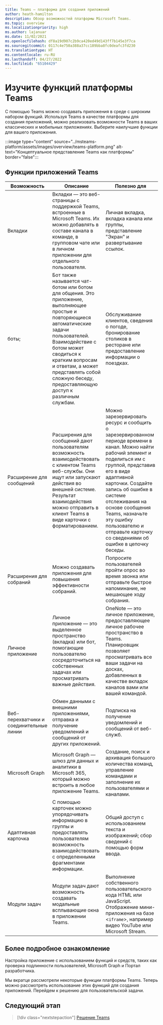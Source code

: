 ```yaml
---
title: Teams — платформа для создания приложений
author: heath-hamilton
description: Обзор возможностей платформы Microsoft Teams.
ms.topic: overview
ms.localizationpriority: high
ms.author: lajanuar
ms.date: 11/02/2021
ms.openlocfilehash: df8a19d907c2b9ca420ed49d143ff7b145e3f7ca
ms.sourcegitcommit: 0117c4e750a388a37cc189bba8fc0deafc3fd230
ms.translationtype: HT
ms.contentlocale: ru-RU
ms.lasthandoff: 04/27/2022
ms.locfileid: "65104429"
---
```

# <a name="explore-teams-platform-features"></a>Изучите функций платформы Teams

С помощью Teams можно создавать приложения в среде с широким набором функций. Используя Teams в качестве платформы для создания приложений, можно реализовать возможности Teams в ваших классических и мобильных приложениях. Выберите наилучшие функции для вашего приложения.

:::image type="content" source="../msteams-platform/assets/images/overview/teams-platform.png" alt-text="Концептуальное представление Teams как платформы" border="false":::

## <a name="teams-app-features"></a>Функции приложений Teams

| Возможность | Описание | Полезно для |
| --- | --- | --- |
|Вкладки | Вкладки — это веб-страницы с поддержкой Teams, встроенные в Microsoft Teams. Их можно добавлять в составе канала в команде, в групповом чате или в личном приложении для отдельного пользователя. | Личная вкладка, вкладка канала или группы, представление "Экран" и развертывание ссылок. |
| боты; | Бот также называется чат-ботом или ботом для общения. Это приложение, выполняющее простые и повторяющиеся автоматические задачи пользователей. Взаимодействие с ботом может сводиться к кратким вопросам и ответам, а может представлять собой сложную беседу, предоставляющую доступ к различным службам. | Обслуживание клиентов, сведения о погоде, бронирование столиков в ресторане или предоставление информации о поездках. |
| Расширение для сообщений | Расширения для сообщений дают пользователям возможность взаимодействовать с клиентом Teams веб-службы. Они ищут или запускают действия во внешней системе. Результат взаимодействия можно отправить в клиент Teams в виде карточки с форматированием. | Можно зарезервировать ресурс и сообщить о зарезервированном периоде времени в канал. Можно найти рабочий элемент и поделиться им с группой, представив его в виде адаптивной карточки. Создайте запись об ошибке в системе отслеживания на основе сообщения Teams, назначьте эту ошибку пользователю и отправьте карточку со сведениями об ошибке в цепочку беседы. |
|Расширения для собраний | Можно создавать приложения для повышения эффективности собраний. | Попросите пользователей пройти опрос во время звонка или отправьте быстрое напоминание, не мешающее ходу собрания. |
| Личное приложение | Личное приложение — это выделенное пространство (вкладка) или бот, помогающие пользователю сосредоточиться на собственных задачах или просматривать важные действия. | OneNote — это личное приложение, предоставляющее личное рабочее пространство в Teams. Планировщик позволяет просматривать все ваши задачи на досках, добавленных в качестве вкладок каналов вами или вашей командой. |
| Веб-перехватчики и соединительные линии | Обмен данными с внешними приложениями, отправка и получение уведомлений и сообщений от других приложений. | Подписка на получение уведомлений и сообщений от веб-служб. |
| Microsoft Graph | Microsoft Graph — шлюз для данных и аналитики в Microsoft 365, который можно встроить в любое приложение Teams. | Создание, поиск и архивация большого количества команд, управление командами и заполнение их пользователями и каналами. |
| Адаптивная карточка | С помощью карточек можно упорядочивать информацию в группы и предоставлять пользователям возможность взаимодействовать с определенными фрагментами информации. | Общий доступ с использованием текста и изображений; сбор сведений с помощью форм ввода. |
| Модули задач | Модули задач дают возможность создавать модальные всплывающие окна в приложении Teams. | Выполнение собственного пользовательского кода HTML или JavaScript. Отображение мини-приложения на базе <`iframe`>, например видео YouTube или Microsoft Stream. |

## <a name="dive-deeper"></a>Более подробное ознакомление

Настройка приложение с использованием функций и средств, таких как проверка подлинности пользователей, Microsoft Graph и Портал разработчика.

Мы вкратце рассмотрели некоторые функции платформы Teams. Теперь можно рассмотреть использование этих функций для создания приложений. Перейдем к решению для пользовательской задачи.

## <a name="next-step"></a>Следующий этап

> [!div class="nextstepaction"]
> [Решение Teams](overview-solution.md)
